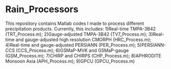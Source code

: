# Rain_Processors
This repository contains Matlab codes I made to process different precipitation products. Currently, this includes:
 1)Real-time TMPA-3B42 (TRT_Process.m);
 2)Gauge-adjusted TMPA-3B42 (TV7_Process.m);
 3)Real-time and gauge-adjusted high resolution CMORPH (HRC_Process.m);
 4)Real-time and gauge-adjusted PERSIANN (PER_Process.m);
 5)PERSIANN-CCS (CCS_Process.m);
 6)GSMaP-MVK and GSMaP-gauge (GSM_Process.m);
 7)CHIRP and CHIRPS (CHP_Process.m);
 8)APHRODITE Monsoon Asia (APH_Process.m);
 9)GPCU (GPCU_Process.m)
